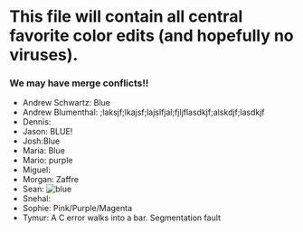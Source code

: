 # This file will contain all central favorite color edits (and hopefully no viruses).

### We may have merge conflicts!! 

- Andrew Schwartz: Blue
- Andrew Blumenthal: ;laksjf;lkajsf;lajslfjal;fjljflasdkjf;alskdjf;lasdkjf
- Dennis:
- Jason: BLUE!
- Josh:Blue
- Maria: Blue
- Mario: purple
- Miguel:
- Morgan: Zaffre
- Sean: ![blue](https://cdn.discordapp.com/attachments/335080098715795456/1179160028406624438/bluye.png?ex=6578c55a&is=6566505a&hm=179fa8fc221352754d913c693a95d0db93be9e55c7c0911ee89cd25f0b6a7f08&)
- Snehal:
- Sophie: Pink/Purple/Magenta
- Tymur: A C error walks into a bar. Segmentation fault
